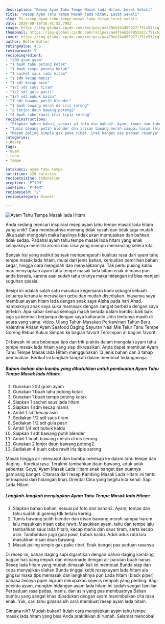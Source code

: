 ```yaml
---
description: "Resep Ayam Tahu Tempe Masak lada Hitam, Lezat Sekali"
title: "Resep Ayam Tahu Tempe Masak lada Hitam, Lezat Sekali"
slug: 51-resep-ayam-tahu-tempe-masak-lada-hitam-lezat-sekali
date: 2020-08-16T16:41:52.798Z
image: https://img-global.cpcdn.com/recipes/ae479eb204d55927/751x532cq70/ayam-tahu-tempe-masak-lada-hitam-foto-resep-utama.jpg
thumbnail: https://img-global.cpcdn.com/recipes/ae479eb204d55927/751x532cq70/ayam-tahu-tempe-masak-lada-hitam-foto-resep-utama.jpg
cover: https://img-global.cpcdn.com/recipes/ae479eb204d55927/751x532cq70/ayam-tahu-tempe-masak-lada-hitam-foto-resep-utama.jpg
author: Belle Butler
ratingvalue: 4.6
reviewcount: 5
recipeingredient:
- "200 gram ayam"
- "1 buah tahu potong kotak"
- "1 buah tempe potong kotak"
- "1 sachet saus lada hitam"
- "1 sdm kecap manis"
- "1 sdt kecap asin"
- "1/2 sdt saus tiram"
- "1/2 sdt gula pasir"
- "1/4 sdt bubuk kaldu"
- "1 sdt bawang putih blender"
- "1 buah bawang merah di iris serong"
- "2 lonjor daun bawang potong2"
- "4 buah cabe rawit iris tipis serong"
recipeinstructions:
- "Siapkan bahan bahan, sesuai pd foto dan bahan2. Ayam, tempe dan tahu sudah di goreng tdk terlalu kering."
- "Tumis bawang putih blender dan irisan bawang merah sampai harum lalu masukkan irisan cabe rawit. Masukkan ayam, tahu dan tempe lalu tambahkan saus lada hitam, kecap manis dan saus tiram, serta kecap asin. Tambahkan juga gula pasir, bubuk kaldu. Aduk aduk rata lalu masukkan irisan daun bawang."
- "Masak paling simple gak pake ribet. Enak banget pas paduan rasanya"
categories:
- Resep
tags:
- ayam
- tahu
- tempe

katakunci: ayam tahu tempe 
nutrition: 220 calories
recipecuisine: Indonesian
preptime: "PT19M"
cooktime: "PT49M"
recipeyield: "2"
recipecategory: Dinner

---
```



![Ayam Tahu Tempe Masak lada Hitam](https://img-global.cpcdn.com/recipes/ae479eb204d55927/751x532cq70/ayam-tahu-tempe-masak-lada-hitam-foto-resep-utama.jpg)

Anda sedang mencari inspirasi resep ayam tahu tempe masak lada hitam yang unik? Cara membuatnya memang tidak susah dan tidak juga mudah. Jika salah mengolah maka hasilnya tidak akan memuaskan dan bahkan tidak sedap. Padahal ayam tahu tempe masak lada hitam yang enak selayaknya memiliki aroma dan rasa yang mampu memancing selera kita.

Banyak hal yang sedikit banyak mempengaruhi kualitas rasa dari ayam tahu tempe masak lada hitam, mulai dari jenis bahan, kemudian pemilihan bahan segar, hingga cara mengolah dan menyajikannya. Tak perlu pusing kalau mau menyiapkan ayam tahu tempe masak lada hitam enak di mana pun anda berada, karena asal sudah tahu triknya maka hidangan ini bisa menjadi suguhan spesial.

Resipi ini adalah salah satu masakan kegemaran kami sebagai sebuah keluarga kerana ia merasakan gebu dan mudah disediakan. biasanya saya membuat ayam hitam lada dengan anak saya Aisha pada hari Ahad. nampaknya anak saya suka memasak dengan sangat berbeza dengan saya terlebih. Apa kabar semua semoga masih berada dalam kondisi baik baik saja ya.kembali berjumpa dengan saya kaharudin Udin tentunya masih di acara yang sama. video. Ulang Tahun Masakan Perkawinan Tahun Baru Valentine Arisan Ayam Seafood Daging Sayuran Nasi Mie Telur Tahu Tempe Goreng Rebus Kukus Simpan ke bagian favorit Tersimpan di bagian favorit.


Di bawah ini ada beberapa tips dan trik praktis dalam mengolah ayam tahu tempe masak lada hitam yang siap dikreasikan. Anda dapat membuat Ayam Tahu Tempe Masak lada Hitam menggunakan 13 jenis bahan dan 3 tahap pembuatan. Berikut ini langkah-langkah dalam membuat hidangannya.

<!--inarticleads1-->

##### Bahan-bahan dan bumbu yang dibutuhkan untuk pembuatan Ayam Tahu Tempe Masak lada Hitam:

1. Gunakan 200 gram ayam
1. Gunakan 1 buah tahu potong kotak
1. Gunakan 1 buah tempe potong kotak
1. Siapkan 1 sachet saus lada hitam
1. Siapkan 1 sdm kecap manis
1. Ambil 1 sdt kecap asin
1. Sediakan 1/2 sdt saus tiram
1. Sediakan 1/2 sdt gula pasir
1. Ambil 1/4 sdt bubuk kaldu
1. Siapkan 1 sdt bawang putih blender
1. Ambil 1 buah bawang merah di iris serong
1. Gunakan 2 lonjor daun bawang potong2
1. Sediakan 4 buah cabe rawit iris tipis serong


Masak hingga air menyusut dan bumbu meresap ke dalam tahu tempe dan daging - Koreksi rasa. Terakhir tambahkan daun bawang, aduk aduk sebentar. Guys, Ayam Masak Lada Hitam enak banget dan buatnya gampang banget. Citarasa dari resep Kambing Masak Lada Hitam ini tentu terinspirasi dari hidangan khas Oriental Cina yang begitu kita kenal: Sapi Lada Hitam. 

<!--inarticleads2-->

##### Langkah-langkah menyiapkan Ayam Tahu Tempe Masak lada Hitam:

1. Siapkan bahan bahan, sesuai pd foto dan bahan2. Ayam, tempe dan tahu sudah di goreng tdk terlalu kering.
1. Tumis bawang putih blender dan irisan bawang merah sampai harum lalu masukkan irisan cabe rawit. Masukkan ayam, tahu dan tempe lalu tambahkan saus lada hitam, kecap manis dan saus tiram, serta kecap asin. Tambahkan juga gula pasir, bubuk kaldu. Aduk aduk rata lalu masukkan irisan daun bawang.
1. Masak paling simple gak pake ribet. Enak banget pas paduan rasanya


Di resep ini, bahan daging sapi digantikan dengan bahan daging kambing bagian has yang empuk dan dimarinade dengan air parutan buah nanas. Resep lada hitam yang mudah dimasak kali ini membuat Bunda siap dan cepa menyajikan olahan Bunda tinggal ketik resep ayam lada hitam ala gingsul maka tips memasak dan langkahnya pun Lada hitam (black piper) bahasa lainnya piper nigrum merupakan sejenis rempah yang penting. Bagi pecinta ayam, mungkin hidangan ayam lada hitam ini sudah sangat familiar. Perpaduan rasa pedas, manis, dan asin yang pas membuatnya Bahan bumbu yang sangat khas dipadukan dengan ayam menimbulkan cita rasa enak. Yuk, cari tahu gimana sih cara membuat resep ayam lada hitam. 

Gimana nih? Mudah bukan? Itulah cara menyiapkan ayam tahu tempe masak lada hitam yang bisa Anda praktikkan di rumah. Selamat mencoba!
